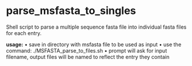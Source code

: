 # parse_msfasta_to_singles
Shell script to parse a multiple sequence fasta file into individual fasta files for each entry.<br>


**usage:**
• save in directory with msfasta file to be used as input
• use the command:
./MSFASTA_parse_to_files.sh
• prompt will ask for input filename, output files will be named to reflect the entry they contain

